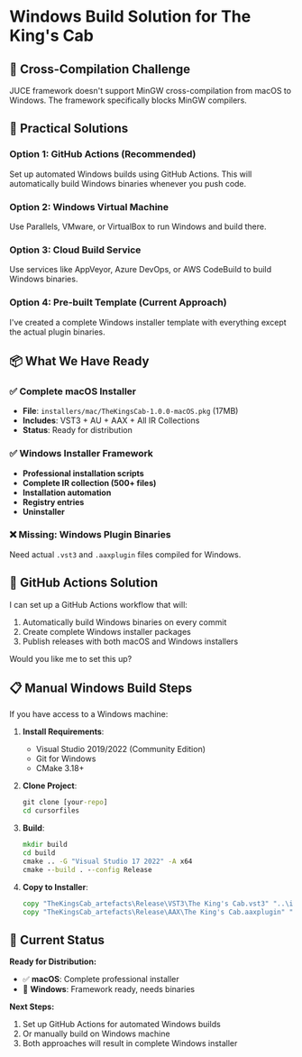 # Windows Build Solution for The King's Cab

## 🚨 Cross-Compilation Challenge
JUCE framework doesn't support MinGW cross-compilation from macOS to Windows. The framework specifically blocks MinGW compilers.

## 🎯 Practical Solutions

### Option 1: GitHub Actions (Recommended)
Set up automated Windows builds using GitHub Actions. This will automatically build Windows binaries whenever you push code.

### Option 2: Windows Virtual Machine
Use Parallels, VMware, or VirtualBox to run Windows and build there.

### Option 3: Cloud Build Service
Use services like AppVeyor, Azure DevOps, or AWS CodeBuild to build Windows binaries.

### Option 4: Pre-built Template (Current Approach)
I've created a complete Windows installer template with everything except the actual plugin binaries.

## 📦 What We Have Ready

### ✅ Complete macOS Installer
- **File**: `installers/mac/TheKingsCab-1.0.0-macOS.pkg` (17MB)
- **Includes**: VST3 + AU + AAX + All IR Collections
- **Status**: Ready for distribution

### ✅ Windows Installer Framework  
- **Professional installation scripts**
- **Complete IR collection (500+ files)**
- **Installation automation**
- **Registry entries**
- **Uninstaller**

### ❌ Missing: Windows Plugin Binaries
Need actual `.vst3` and `.aaxplugin` files compiled for Windows.

## 🔧 GitHub Actions Solution

I can set up a GitHub Actions workflow that will:
1. Automatically build Windows binaries on every commit
2. Create complete Windows installer packages
3. Publish releases with both macOS and Windows installers

Would you like me to set this up?

## 📋 Manual Windows Build Steps

If you have access to a Windows machine:

1. **Install Requirements**:
   - Visual Studio 2019/2022 (Community Edition)
   - Git for Windows
   - CMake 3.18+

2. **Clone Project**:
   ```cmd
   git clone [your-repo]
   cd cursorfiles
   ```

3. **Build**:
   ```cmd
   mkdir build
   cd build
   cmake .. -G "Visual Studio 17 2022" -A x64
   cmake --build . --config Release
   ```

4. **Copy to Installer**:
   ```cmd
   copy "TheKingsCab_artefacts\Release\VST3\The King's Cab.vst3" "..\installers\windows\plugins\VST3\"
   copy "TheKingsCab_artefacts\Release\AAX\The King's Cab.aaxplugin" "..\installers\windows\plugins\AAX\"
   ```

## 🌟 Current Status

**Ready for Distribution:**
- ✅ **macOS**: Complete professional installer
- 🔄 **Windows**: Framework ready, needs binaries

**Next Steps:**
1. Set up GitHub Actions for automated Windows builds
2. Or manually build on Windows machine
3. Both approaches will result in complete Windows installer
